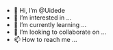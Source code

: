 - 👋 Hi, I’m @Uidede
- 👀 I’m interested in ...
- 🌱 I’m currently learning ...
- 💞️ I’m looking to collaborate on ...
- 📫 How to reach me ...

<!---
Uidede/Uidede is a ✨ special ✨ repository because its `README.md` (this file) appears on your GitHub profile.
You can click the Preview link to take a look at your changes.
--->
